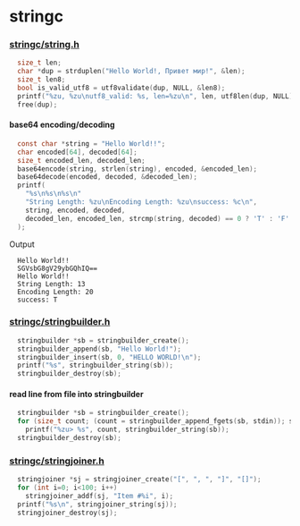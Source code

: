 # stringc

### [stringc/string.h](https://github.com/Anotra/stringc/blob/main/include/stringc/string.h)
```c
  size_t len;
  char *dup = strduplen("Hello World!, Привет мир!", &len);
  size_t len8;
  bool is_valid_utf8 = utf8validate(dup, NULL, &len8);
  printf("%zu, %zu\nutf8_valid: %s, len=%zu\n", len, utf8len(dup, NULL), is_valid_utf8 ? "t" : "f", len8); 
  free(dup);
```
#### base64 encoding/decoding
```c
  const char *string = "Hello World!!";
  char encoded[64], decoded[64];
  size_t encoded_len, decoded_len;
  base64encode(string, strlen(string), encoded, &encoded_len);
  base64decode(encoded, decoded, &decoded_len);
  printf(
    "%s\n%s\n%s\n"
    "String Length: %zu\nEncoding Length: %zu\nsuccess: %c\n", 
    string, encoded, decoded,
    decoded_len, encoded_len, strcmp(string, decoded) == 0 ? 'T' : 'F'
  );
```
Output
```
  Hello World!!
  SGVsbG8gV29ybGQhIQ==
  Hello World!!
  String Length: 13
  Encoding Length: 20
  success: T
```
### [stringc/stringbuilder.h](https://github.com/Anotra/stringc/blob/main/include/stringc/stringbuilder.h)
```c
  stringbuilder *sb = stringbuilder_create();
  stringbuilder_append(sb, "Hello World!");
  stringbuilder_insert(sb, 0, "HELLO WORLD!\n");
  printf("%s", stringbuilder_string(sb));
  stringbuilder_destroy(sb);
```
#### read line from file into stringbuilder
```c
  stringbuilder *sb = stringbuilder_create();
  for (size_t count; (count = stringbuilder_append_fgets(sb, stdin)); stringbuilder_reset(sb))
    printf("%zu> %s", count, stringbuilder_string(sb));
  stringbuilder_destroy(sb);
```
### [stringc/stringjoiner.h](https://github.com/Anotra/stringc/blob/main/include/stringc/stringjoiner.h)
```c
  stringjoiner *sj = stringjoiner_create("[", ", ", "]", "[]");
  for (int i=0; i<100; i++)
    stringjoiner_addf(sj, "Item #%i", i);
  printf("%s\n", stringjoiner_string(sj));
  stringjoiner_destroy(sj);
```
